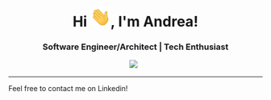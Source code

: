 <h1 align="center">Hi <img src="https://raw.githubusercontent.com/ABSphreak/ABSphreak/master/gifs/Hi.gif" width="40px" />, I'm Andrea!</h1>
<h3 align="center">Software Engineer/Architect | Tech Enthusiast</h3>
<p align='center'>
<a href="https://www.linkedin.com/in/tassiandrea/"><img height="30" src="https://image.flaticon.com/icons/svg/174/174857.svg"></a>&nbsp;&nbsp;
</p>

---

Feel free to contact me on Linkedin!


